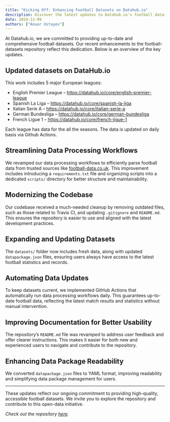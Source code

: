 ```yaml
--- 
title: "Kicking Off: Enhancing Football Datasets on Datahub.io"
description: Discover the latest updates to Datahub.io's football datasets repository, including improved data processing workflows, expanded datasets, and automated updates. Learn how these changes make accessing and analyzing football data easier than ever.
date: 2024-12-09
authors: ["Anuar Ustayev"]
---
```


At Datahub.io, we are committed to providing up-to-date and comprehensive football datasets. Our recent enhancements to the football-datasets repository reflect this dedication. Below is an overview of the key updates.

## Updated datasets on DataHub.io

This work includes 5 major European leagues:

- English Premier League – https://datahub.io/core/english-premier-league
- Spanish La Liga – https://datahub.io/core/spanish-la-liga
- Italian Serie A – https://datahub.io/core/italian-serie-a
- German Bundesliga – https://datahub.io/core/german-bundesliga
- French Ligue 1 – https://datahub.io/core/french-ligue-1

Each league has data for the all the seasons. The data is updated on daily basis via Github Actions.

## Streamlining Data Processing Workflows

We revamped our data processing workflows to efficiently parse football data from trusted sources like [football-data.co.uk](https://www.football-data.co.uk/). This improvement includes introducing a `requirements.txt` file and organizing scripts into a dedicated `scripts/` directory for better structure and maintainability.

## Modernizing the Codebase

Our codebase received a much-needed cleanup by removing outdated files, such as those related to Travis CI, and updating `.gitignore` and `README.md`. This ensures the repository is easier to use and aligned with the latest development practices.

## Expanding and Updating Datasets

The `datasets/` folder now includes fresh data, along with updated `datapackage.json` files, ensuring users always have access to the latest football statistics and records.

## Automating Data Updates

To keep datasets current, we implemented GitHub Actions that automatically run data processing workflows daily. This guarantees up-to-date football data, reflecting the latest match results and statistics without manual intervention.

## Improving Documentation for Better Usability

The repository’s `README.md` file was revamped to address user feedback and offer clearer instructions. This makes it easier for both new and experienced users to navigate and contribute to the repository.

## Enhancing Data Package Readability

We converted `datapackage.json` files to YAML format, improving readability and simplifying data package management for users.

---

These updates reflect our ongoing commitment to providing high-quality, accessible football datasets. We invite you to explore the repository and contribute to this open-data initiative.

*Check out the repository [here](https://github.com/datasets/football-datasets).*